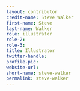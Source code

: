 ```yaml
---
layout: contributor
credit-name: Steve Walker
first-name: Steve
last-name: Walker
role: illustrator
role-2:
role-3:
title: Illustrator
twitter-handle:
profile-pic:
website-url:
short-name: steve-walker
permalink: steve-walker
---
```

